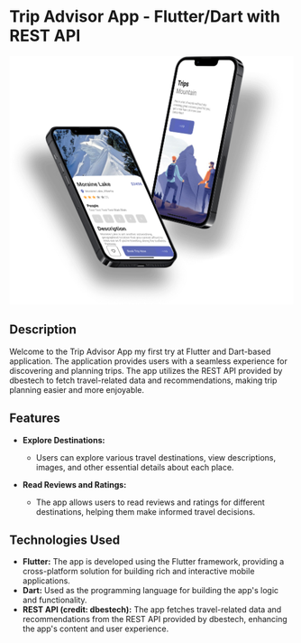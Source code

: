 # Trip Advisor App - Flutter/Dart with REST API

![App Logo](https://raw.githubusercontent.com/OfirMikel/Portfolio/master/mountain/1.png)

## Description

Welcome to the Trip Advisor App my first try at Flutter and Dart-based application. The application provides users with a seamless experience for discovering and planning trips. The app utilizes the REST API provided by dbestech to fetch travel-related data and recommendations, making trip planning easier and more enjoyable.

## Features

- **Explore Destinations:**
  - Users can explore various travel destinations, view descriptions, images, and other essential details about each place.

- **Read Reviews and Ratings:**
  - The app allows users to read reviews and ratings for different destinations, helping them make informed travel decisions.

## Technologies Used

- **Flutter:** The app is developed using the Flutter framework, providing a cross-platform solution for building rich and interactive mobile applications.
- **Dart:** Used as the programming language for building the app's logic and functionality.
- **REST API (credit: dbestech):** The app fetches travel-related data and recommendations from the REST API provided by dbestech, enhancing the app's content and user experience.
